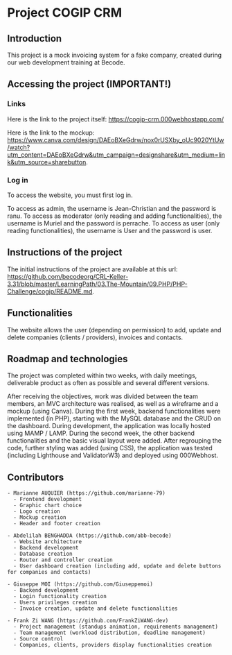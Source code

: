 # Project COGIP CRM
## Introduction
This project is a mock invoicing system for a fake company, created during our web development training at Becode.

## Accessing the project (IMPORTANT!)
### Links
Here is the link to the project itself:
https://cogip-crm.000webhostapp.com/

Here is the link to the mockup:
https://www.canva.com/design/DAEoBXeGdrw/nox0rUSXby_oUc9020YtUw/watch?utm_content=DAEoBXeGdrw&utm_campaign=designshare&utm_medium=link&utm_source=sharebutton.

### Log in
To access the website, you must first log in.

To access as admin, the username is Jean-Christian and the password is ranu.
To access as moderator (only reading and adding functionalities), the username is Muriel and the password is perrache.
To access as user (only reading functionalities), the username is User and the password is user.

## Instructions of the project
The initial instructions of the project are available at this url:
https://github.com/becodeorg/CRL-Keller-3.31/blob/master/LearningPath/03.The-Mountain/09.PHP/PHP-Challenge/cogip/README.md.

## Functionalities
The website allows the user (depending on permission) to add, update and delete companies (clients / providers), invoices and contacts.

## Roadmap and technologies
The project was completed within two weeks, with daily meetings, deliverable product as often as possible and several different versions.

After receiving the objectives, work was divided between the team members, an MVC architecture was realised, as well as a wireframe and a mockup (using Canva).
During the first week, backend functionalities were implemented (in PHP), starting with the MySQL database and the CRUD on the dashboard.
During development, the application was locally hosted using MAMP / LAMP.
During the second week, the other backend functionalities and the basic visual layout were added.
After regrouping the code, further styling was added (using CSS), the application was tested (including Lighthouse and ValidatorW3) and deployed using 000Webhost.

## Contributors
    - Marianne AUQUIER (https://github.com/marianne-79)
      - Frontend development
      - Graphic chart choice
      - Logo creation
      - Mockup creation
      - Header and footer creation

    - Abdelilah BENGHADDA (https://github.com/abb-becode)
      - Website architecture
      - Backend development
      - Database creation
      - Router and controller creation
      - User dashboard creation (including add, update and delete buttons for companies and contacts)

    - Giuseppe MOI (https://github.com/Giuseppemoi)
      - Backend development
      - Login functionality creation
      - Users privileges creation
      - Invoice creation, update and delete functionalities
    
    - Frank Zi WANG (https://github.com/FrankZiWANG-dev)
      - Project management (standups animation, requirements management)
      - Team management (workload distribution, deadline management)
      - Source control
      - Companies, clients, providers display functionalities creation
